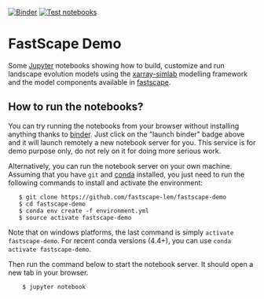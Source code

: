 [![Binder](https://mybinder.org/badge_logo.svg)](https://mybinder.org/v2/gh/fastscape-lem/fastscape-demo/master?urlpath=lab)
[![Test notebooks](https://github.com/fastscape-lem/fastscape-demo/workflows/test_notebooks/badge.svg)](https://github.com/fastscape-lem/fastscape-demo/actions)

# FastScape Demo

Some [Jupyter](http://jupyter.org/) notebooks showing how to build,
customize and run landscape evolution models using the
[xarray-simlab](https://github.com/benbovy/xarray-simlab) modelling
framework and the model components available in
[fastscape](https://github.com/fastscape-lem/fastscape).

## How to run the notebooks?

You can try running the notebooks from your browser without installing
anything thanks to [binder](https://mybinder.org/). Just click on the
"launch binder" badge above and it will launch remotely a new notebook
server for you. This service is for demo purpose only, do not rely on
it for doing more serious work.

Alternatively, you can run the notebook server on your own
machine. Assuming that you have `git` and
[conda](https://conda.io/docs/index.html) installed, you just need to
run the following commands to install and activate the environment:

```
   $ git clone https://github.com/fastscape-lem/fastscape-demo
   $ cd fastscape-demo
   $ conda env create -f environment.yml
   $ source activate fastscape-demo
```

Note that on windows platforms, the last command is simply `activate
fastscape-demo`. For recent conda versions (4.4+), you can use
`conda activate fastscape-demo`.

Then run the command below to start the notebook server. It should open
a new tab in your browser.

```
    $ jupyter notebook
```

